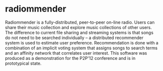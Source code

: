radiommender
============

Radiommender is a fully-distributed, peer-to-peer on-line radio. Users can share their music collection and explore music collections of other users. The difference to current file sharing and streaming systems is that songs do not need to be searched individually – a distributed recommender system is used to estimate user preference. Recommendation is done with a combination of an implicit voting system that assigns songs to search terms and an affinity network that correlates user interest. This software was produced as a demonstration for the P2P'12 conference and is in prototypical state.